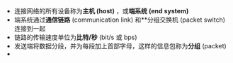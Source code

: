 * 连接网络的所有设备称为**主机 (host)** ，或**端系统 (end system)**
* 端系统通过**通信链路** (communication link) 和**分组交换机 (packet switch) 连接到一起
* 链路的传输速度单位为**比特/秒** (bit/s 或 bps)
* 发送端将数据分段，并为每段加上首部字母，这样的信息包称为**分组** (packet)
* ​